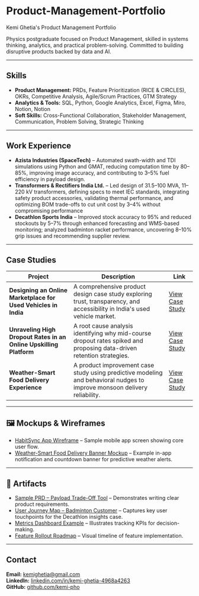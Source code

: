 # Product-Management-Portfolio
Kemi Ghetia's Product Management Portfolio


Physics postgraduate focused on Product Management, skilled in systems thinking, analytics, and practical problem-solving. Committed to building disruptive products backed by data and AI.

---

## Skills 
- **Product Management:** PRDs, Feature Prioritization (RICE & CIRCLES), OKRs, Competitive Analysis, Agile/Scrum Practices, GTM Strategy  
- **Analytics & Tools:** SQL, Python, Google Analytics, Excel, Figma, Miro, Notion, Notion  
- **Soft Skills:** Cross-Functional Collaboration, Stakeholder Management, Communication, Problem Solving, Strategic Thinking  

---

## Work Experience
- **Azista Industries (SpaceTech)** – Automated swath-width and TDI simulations using Python and GMAT, reducing computation time by 80–85%, improving image accuracy, and contributing to 3–5% fuel efficiency in payload design.
- **Transformers & Rectifiers India Ltd.** – Led design of 31.5–100 MVA, 11–220 kV transformers, defining specs to meet IEC standards, integrating safety product accessories, validating thermal performance, and optimizing BOM trade-offs to cut unit cost by 3–4% without compromising performance 
- **Decathlon Sports India** – Improved stock accuracy to 95% and reduced stockouts by 5–7% through enhanced forecasting and WMS-based monitoring; analyzed badminton racket performance, uncovering 8–10% grip issues and recommending supplier review.

---

## Case Studies

| Project | Description | Link |
|---------|-------------|------|
| **Designing an Online Marketplace for Used Vehicles in India** | A comprehensive product design case study exploring trust, transparency, and accessibility in India's used vehicle market. | [View Case Study](https://github.com/kemi-pho/product-management-portfolio/blob/main/Case-Studies/Designing-an-Online-Marketplace-for-Used-Vehicles-in-India.pdf) |
| **Unraveling High Dropout Rates in an Online Upskilling Platform** | A root cause analysis identifying why mid-course dropout rates spiked and proposing data-driven retention strategies. | [View Case Study](https://github.com/kemi-pho/product-management-portfolio/blob/main/Case-Studies/Unraveling-High-Dropout-Rates-in-an-Online-Upskilling-Platform.pdf) |
| **Weather-Smart Food Delivery Experience** | A product improvement case study using predictive modeling and behavioral nudges to improve monsoon delivery reliability. | [View Case Study](https://github.com/kemi-pho/product-management-portfolio/blob/main/Case-Studies/Weather-Smart-Food-Delivery-Experience.pdf) |

---

## 🖼 Mockups & Wireframes
- [HabitSync App Wireframe](Mockups/habit_app_wireframe.png) – Sample mobile app screen showing core user flow.
- [Weather-Smart Food Delivery Banner Mockup](Mockups/weather_smart_banner.png) – Example in-app notification and countdown banner for predictive weather alerts.

---

## 📑 Artifacts
- [Sample PRD – Payload Trade-Off Tool](Artifacts/sample_prd_payload_tool.pdf) – Demonstrates writing clear product requirements.
- [User Journey Map – Badminton Customer](Artifacts/user_journey_badminton.png) – Captures key user touchpoints for the Decathlon insights case.
- [Metrics Dashboard Example](Artifacts/metrics_dashboard.png) – Illustrates tracking KPIs for decision-making.
- [Feature Rollout Roadmap](Artifacts/feature_rollout_roadmap.png) – Visual timeline of feature implementation.

---

## Contact
**Email:** [kemighetia@gmail.com](mailto:kemighetia@gmail.com)  
**LinkedIn:** [linkedin.com/in/kemi-ghetia-4968a4263](https://www.linkedin.com/in/kemi-ghetia-4968a4263)  
**GitHub:** [github.com/kemi-pho](https://github.com/kemi-pho)
